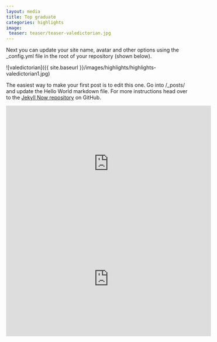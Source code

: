 ```yaml
---
layout: media
title: Top graduate
categories: highlights
image:
 teaser: teaser/teaser-valedictorian.jpg
---
```


Next you can update your site name, avatar and other options using the _config.yml file in the root of your repository (shown below).

![valedictorian]({{ site.baseurl }}/images/highlights/highlights-valedictorian1.jpg)

The easiest way to make your first post is to edit this one. Go into /_posts/ and update the Hello World markdown file. For more instructions head over to the [Jekyll Now repository](https://github.com/barryclark/jekyll-now) on GitHub.

<iframe width="560" height="315" src="https://www.youtube.com/embed/7vxuAHmob9I" title="YouTube video player" frameborder="0" allow="accelerometer; autoplay; clipboard-write; encrypted-media; gyroscope; picture-in-picture" allowfullscreen></iframe>

<iframe width="560" height="315" src="https://www.youtube.com/embed/OqyZsLy-afw" title="YouTube video player" frameborder="0" allow="accelerometer; autoplay; clipboard-write; encrypted-media; gyroscope; picture-in-picture" allowfullscreen></iframe>